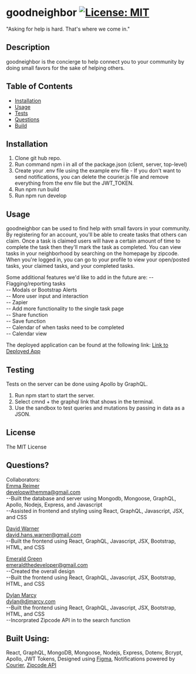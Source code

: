 # goodneighbor [![License: MIT](https://img.shields.io/badge/License-MIT-yellow.svg)](https://opensource.org/licenses/MIT)
"Asking for help is hard. That's where we come in."
  
## Description
goodneighbor is the concierge to help connect you to your community by doing small favors for the sake of helping others.
  
## Table of Contents
- [Installation](#installation) 
- [Usage](#usage)
- [Tests](#testing)
- [Questions](#questions)
- [Build](#sources)

## Installation
1. Clone git hub repo. 
2. Run command npm i in all of the package.json (client, server, top-level)
3. Create your .env file using the example env file
        - If you don't want to send notifications, you can delete the courier.js file and remove everything from the env file but the JWT_TOKEN.
3. Run npm run build
4. Run npm run develop
  
## Usage
goodneighbor can be used to find help with small favors in your community. By registering for an account, you'll be able to create tasks that others can claim. Once a task is claimed users will have a certain amount of time to complete the task then they'll mark the task as completed. You can view tasks in your neighborhood by searching on the homepage by zipcode. When you're logged in, you can go to your profile to view your open/posted tasks, your claimed tasks, and your completed tasks.

Some additional features we'd like to add in the future are:
-- Flagging/reporting tasks<br>
-- Modals or Bootstrap Alerts<br>
-- More user input and interaction<br>
-- Zapier<br>
-- Add more functionality to the single task page<br>
-- Share function<br>
-- Save function<br>
-- Calendar of when tasks need to be completed<br>
-- Calendar view

The deployed application can be found at the following link:
[Link to Deployed App](https://be-a-good-neighbor.herokuapp.com/)

## Testing
Tests on the server can be done using Apollo by GraphQL. 
1. Run npm start to start the server.
2. Select cmnd + the graphql link that shows in the terminal.
3. Use the sandbox to test queries and mutations by passing in data as a JSON.

## License
The MIT License

## Questions?

Collaborators:<br>
[Emma Reimer](https://github.com/emmareimer)<br>
[developwithemma@gmail.com](mailto:developwithemma@gmail.com)<br>
--Built the database and server using Mongodb, Mongoose, GraphQL, Apollo, Nodejs, Express, and Javascript<br>
--Assisted in frontend and styling using React, GraphQL, Javascript, JSX, and CSS<br>

[David Warner](http://github.com/1dhwarner)<br>
[david.hans.warner@gmail.com](mailto:david.hans.warner@gmail.com)<br>
--Built the frontend using React, GraphQL, Javascript, JSX, Bootstrap, HTML, and CSS<br>

[Emerald Green](https://github.com/EmeraldAGreen)<br>
[emeraldthedeveloper@gmail.com](mailto:emeraldthedeveloper@gmail.com)<br>
--Created the overall design<br>
--Built the frontend using React, GraphQL, Javascript, JSX, Bootstrap, HTML, and CSS<br>

[Dylan Marcy](https://github.com/djmarcy)<br>
[dylan@djmarcy.com](mailto:dylan@djmarcy.com)<br>
--Built the frontend using React, GraphQL, Javascript, JSX, Bootstrap, HTML, and CSS<br>
--Incorprated Zipcode API in to the search function<br>

## Built Using:
React, GraphQL, MongoDB, Mongoose, Nodejs, Express, Dotenv, Bcrypt, Apollo, JWT Tokens, Designed using [Figma](www.figma.com), Notifications powered by [Courier](www.courier.com), [Zipcode API](www.zipcodeapi.com)